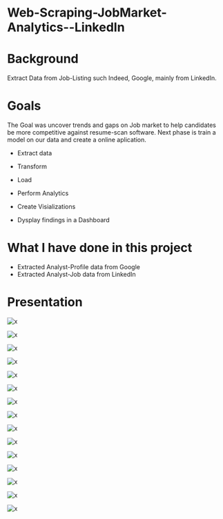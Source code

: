 # Web-Scraping-JobMarket-Analytics--LinkedIn

# Background

Extract Data from Job-Listing such Indeed, Google, mainly from LinkedIn. 


# Goals

The Goal was uncover trends and gaps on Job market to help candidates be more competitive against resume-scan software. Next phase is train a model on our data and create a online aplication.

* Extract data
* Transform
* Load

* Perform Analytics
* Create Visializations
* Dysplay findings in a Dashboard


# What I have done in this project

* Extracted  Analyst-Profile data from Google
* Extracted  Analyst-Job data from LinkedIn


# Presentation

![x](static/images/Presentation/Slide2.GIF)

![x](static/images/Presentation/Slide3.GIF)

![x](static/images/Presentation/Slide4.GIF)

![x](static/images/Presentation/Slide5.GIF)

![x](static/images/Presentation/Slide6.GIF)

![x](static/images/Presentation/Slide7.GIF)

![x](static/images/Presentation/Slide8.GIF)

![x](static/images/Presentation/Slide10.GIF)

![x](static/images/Presentation/Slide11.GIF)

![x](static/images/Presentation/Slide12.GIF)


![x](static/images/Zoom10.png)


![x](static/images/Zoom13.png)


![x](static/images/Zoom14.png)


![x](static/images/Zoom15.png)


![x](static/images/Presentation/Slide13.GIF)




